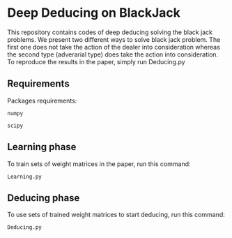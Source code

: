 # Deep Deducing on BlackJack

This repository contains codes of deep deducing solving the black jack problems.
We present two different ways to solve black jack problem. The first one does not take the action of the dealer into consideration whereas the second type (adverarial type) does take the action into consideration.
To reproduce the results in the paper, simply run Deducing.py


## Requirements

Packages requirements:

```
numpy
```


```
scipy
```

## Learning phase
To train sets of weight matrices in the paper, run this command:

```
Learning.py            
```


## Deducing phase
To use sets of trained weight matrices to start deducing, run this command:

```
Deducing.py              
```
